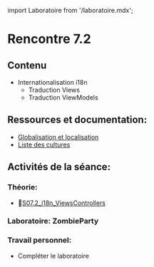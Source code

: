 import Laboratoire from '/laboratoire.mdx';

# Rencontre 7.2

## Contenu
- Internationalisation i18n 
  - Traduction Views
  - Traduction ViewModels

## Ressources et documentation: 
- [Globalisation et localisation](https://docs.microsoft.com/en-us/aspnet/core/fundamentals/localization?view=aspnetcore-5.0) 
- [Liste des cultures](https://docwiki.embarcadero.com/RADStudio/Sydney/en/Language_Culture_Names,_Codes,_and_ISO_Values)

## Activités de la séance: 

### Théorie:  
- 🔗[S07.2_i18n_ViewsControllers](https://cegepedouardmontpetit-my.sharepoint.com/:p:/r/personal/valerie_turgeon_cegepmontpetit_ca/Documents/Site_3W6_Partage/07.2%20i18n_ViewsControllers/S07.2_i18n_ViewsControllers.pptx?d=w85c673d8ebfb43bcb7e1e89d5dbbc900&csf=1&web=1&e=ed5Gsz) 

### Laboratoire: ZombieParty 
<Laboratoire nom="10XX-S07_2_Lab1"/>

### Travail personnel:
- Compléter le laboratoire 
